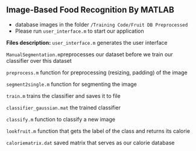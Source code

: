 ## Image-Based Food Recognition By MATLAB



* database images in the folder `/Training Code/Fruit DB Preprocessed`
* Please run `user_interface.m` to start our application

__Files description:__
`user_interface.m`  generates the user interface

`ManualSegmentation.m`preprocesses our dataset before we train our classifier over this dataset

`preprocess.m`  function for preprocessing (resizing, padding) of the image

`segment2single.m` function for segmenting the image

`train.m`   trains the classifier and saves it to file

`classifier_gaussian.mat`  the trained classifier 

`classify.m`  function to classify a new image

`lookfruit.m` function that gets the label of the class and returns its calorie

`caloriematrix.dat` saved matrix that serves as our calorie database